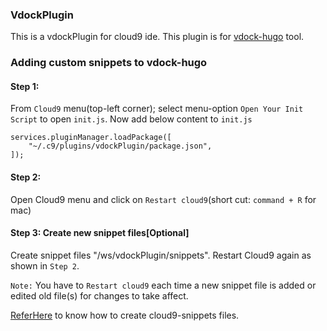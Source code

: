 ### VdockPlugin
This is a vdockPlugin for cloud9 ide. This plugin is for [vdock-hugo](https://github.com/rchari66/vdock-hugo) tool.

### Adding custom snippets to vdock-hugo
#### Step 1:
From `Cloud9` menu(top-left corner); select menu-option `Open Your Init Script` to open `init.js`. Now add below content to `init.js`
```
services.pluginManager.loadPackage([
    "~/.c9/plugins/vdockPlugin/package.json",
]);
```
#### Step 2:
Open Cloud9 menu and click on `Restart cloud9`(short cut: `command + R` for mac)

#### Step 3: Create new snippet files[Optional]
Create snippet files "/ws/vdockPlugin/snippets".
Restart Cloud9 again as shown in `Step 2`.

`Note:` You have to `Restart cloud9` each time a new snippet file is added or edited old file(s) for changes to take affect.

[ReferHere](https://cloud9-sdk.readme.io/docs/snippets) to know how to create cloud9-snippets files.

